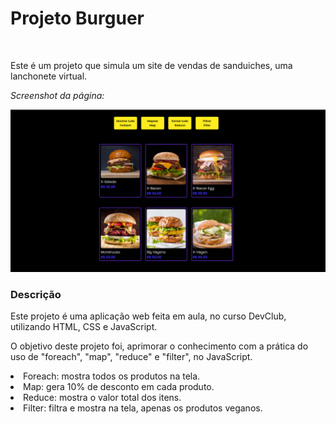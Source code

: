 <h1>Projeto Burguer</h1>
<br> 
<p>Este é um projeto que simula um site de vendas de sanduiches, uma lanchonete virtual.</p>

<p><i>Screenshot da página:</i><p>

<img src="https://github.com/rachelbsa/burguer/blob/main/screenshot.png?raw=true"/>

<h3>Descrição</h3>

<p>Este projeto é uma aplicação web feita em aula, no curso DevClub, utilizando HTML, CSS e JavaScript.</p>

<p>O objetivo deste projeto foi, aprimorar o conhecimento com a prática do uso de "foreach", "map", "reduce" e "filter", no JavaScript.</p>  
<li>Foreach: mostra todos os produtos na tela.</li>
<li>Map: gera 10% de desconto em cada produto.</li>
<li>Reduce: mostra o valor total dos itens.</li>
<li>Filter: filtra e mostra na tela, apenas os produtos veganos.</li>
